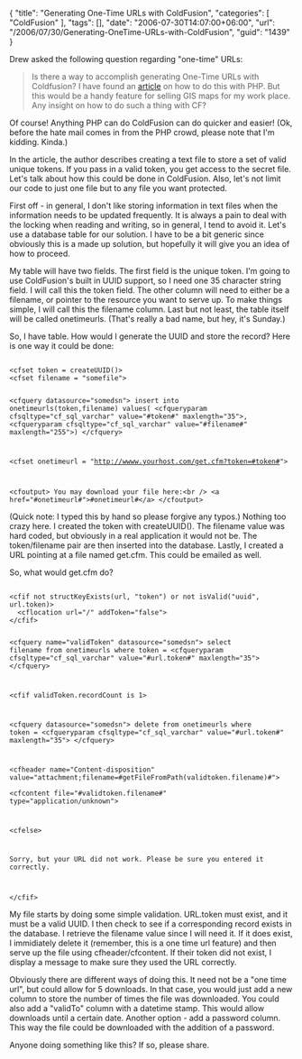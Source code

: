 {
	"title": "Generating One-Time URLs with ColdFusion",
	"categories": [
		"ColdFusion"
	],
	"tags": [],
	"date": "2006-07-30T14:07:00+06:00",
	"url": "/2006/07/30/Generating-OneTime-URLs-with-ColdFusion",
	"guid": "1439"
}

Drew asked the following question regarding "one-time" URLs:

<blockquote>
Is there a way to accomplish generating One-Time URLs with Coldfusion? I have found an <a href="http://www.devarticles.com/c/a/PHP/Generating-OneTime-URLs-with-PHP/">article</a> on how to do this with PHP. 
But this would be a handy feature for selling GIS maps for my work place. Any insight on how to do such a thing with CF? 
</blockquote>

Of course! Anything PHP can do ColdFusion can do quicker and easier! (Ok, before the hate mail comes in from the PHP crowd, please note that I'm kidding. Kinda.)
<!--more-->
In the article, the author describes creating a text file to store a set of valid unique tokens. If you pass in a valid token, you get access to the secret file. Let's talk about how this could be done in ColdFusion. Also, let's not limit our code to just one file but to any file you want protected.

First off - in general, I don't like storing information in text files when the information needs to be updated frequently. It is always a pain to deal with the locking when reading and writing, so in general, I tend to avoid it. Let's use a database table for our solution. I have to be a bit generic since obviously this is a made up solution, but hopefully it will give you an idea of how to proceed.

My table will have two fields. The first field is the unique token. I'm going to use ColdFusion's built in UUID support, so I need one 35 character string field. I will call this the token field. The other column will need to either be a filename, or pointer to the resource you want to serve up. To make things simple, I will call this the filename column.  Last but not least, the table itself will be called onetimeurls. (That's really a bad name, but hey, it's Sunday.)

So, I have table. How would I generate the UUID and store the record? Here is one way it could be done:

<code>
&lt;cfset token = createUUID()&gt;
&lt;cfset filename = "somefile"&gt;

&lt;cfquery datasource="somedsn"&gt;
insert into onetimeurls(token,filename)
values(
  &lt;cfqueryparam cfsqltype="cf_sql_varchar" value="#token#" maxlength="35"&gt;,
  &lt;cfqueryparam cfsqltype="cf_sql_varchar" value="#filename#" maxlength="255"&gt;)
&lt;/cfquery&gt;

&lt;cfset onetimeurl = "http://wwww.yourhost.com/get.cfm?token=#token#"&gt;

&lt;cfoutput&gt;
You may download your file here:&lt;br /&gt;
&lt;a href="#onetimeurl#"&gt;#onetimeurl#&lt;/a&gt;
&lt;/cfoutput&gt;
</code>

(Quick note: I typed this by hand so please forgive any typos.) Nothing too crazy here. I created the token with createUUID(). The filename value was hard coded, but obviously in a real application it would not be. The token/filename pair are then inserted into the database. Lastly, I created a URL pointing at a file named get.cfm. This could be emailed as well.

So, what would get.cfm do? 

<code>
&lt;cfif not structKeyExists(url, "token") or not isValid("uuid", url.token)&gt;
  &lt;cflocation url="/" addToken="false"&gt;
&lt;/cfif&gt;

&lt;cfquery name="validToken" datasource="somedsn"&gt;
select filename
from   onetimeurls
where  token = &lt;cfqueryparam cfsqltype="cf_sql_varchar" value="#url.token#" maxlength="35"&gt;
&lt;/cfquery&gt;

&lt;cfif validToken.recordCount is 1&gt;

  &lt;cfquery datasource="somedsn"&gt;
  delete from onetimeurls
  where  token = &lt;cfqueryparam cfsqltype="cf_sql_varchar" value="#url.token#" maxlength="35"&gt;
  &lt;/cfquery&gt;

  &lt;cfheader name="Content-disposition" value="attachment;filename=#getFileFromPath(validtoken.filename)#"&gt;	
  &lt;cfcontent file="#validtoken.filename#" type="application/unknown"&gt;	

&lt;cfelse&gt;

  Sorry, but your URL did not work. Please be sure you 
  entered it correctly.	

&lt;/cfif&gt;
</code>

My file starts by doing some simple validation. URL.token must exist, and it must be a valid UUID. I then check to see if a corresponding record exists in the database. I retrieve the filename value since I will need it. If it does exist, I immidiately delete it (remember, this is a one time url feature) and then serve up the file using cfheader/cfcontent. If their token did not exist, I display a message to make sure they used the URL correctly.

Obviously there are different ways of doing this. It need not be a "one time url", but could allow for 5 downloads. In that case, you would just add a new column to store the number of times the file was downloaded. You could also add a "validTo" column with a datetime stamp. This would allow downloads until a certain date. Another option - add a password column. This way the file could be downloaded with the addition of a password. 

Anyone doing something like this? If so, please share.
